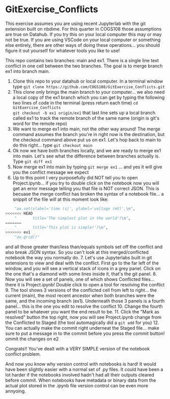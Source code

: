# GitExercise_Conflicts

This exercise assumes you are using recent Jupyterlab with the git extension built on nbdime.  For this quarter in COGS108 those assumptions are true on Datahub. If you try this on your local computer this may or may not be true. If you are using VSCode on your local computer or something else entirely, there are other ways of doing these operations... you should figure it out yourself for whatever tools you like to use!

This repo contains two branches: main and ex1. There is a single line text conflict in one cell between the two branches. The goal is to merge branch ex1 into branch main.


1. Clone this repo to your datahub or local computer. In a terminal window type `git clone https://github.com/COGS108/GitExercise_Conflicts.git`
2. This clone only brings the main branch to your computer... we also need a local copy of the ex1 branch which you can get by typing the following two lines of code in the terminal (press return each time)
`cd GitExercise_Conflicts`<br>
`git checkout -b ex1 origin/ex1`
that last line sets up a local branch called ex1 to track the remote branch of the same name (origin is git's word for the remote repo)
3. We want to merge ex1 into main, not the other way around! The merge command assumes the branch you're in right now is the destination, but the checkout command above put us on ex1.  Let's hop back to main to do this right... type `git checkout main`
4. Ok now we have both branches locally, and we are ready to merge ex1 into main. Let's see what the difference between branches actually is.  Type `git diff ex1`
5. Now merge ex1 into main by typing `git merge ex1` ... and yes it will give you the conflict message we expect
6. Up to this point I very purposefully did NOT tell you to open Project.ipynb... if you try to double click on the notebook now you will get an error message telling you that file is NOT correct JSON. This is becuase the merge conflict has broken the syntax of a notebook file... a snippit of the file will at this moment look like:
```python
    "ax.set(xlabel='time (s)', ylabel='voltage (mV)',\n",
<<<<<<< HEAD
    "       title='The simplest plot in the world')\n",
=======
    "       title='This plot is simple!')\n",
>>>>>>> ex1
    "ax.grid()"
```
and all those greater than/less than/equals symbols set off the conflict and also break JSON syntax.  So you can't look at this merged/conflicted notebook the way you normally do.
7. Let's use Jupyterlabs built in git extensions to view and deal with the conflict.  First go to the far left of the window, and you will see a vertical stack of icons in a grey panel.  Click on the one that's a diamond with some lines inside it, that's the git panel. 
8. Now you will see a set of panels, one of which shows Conflicted files... there it is Project.ipynb!  Double click to open a tool for resolving the conflict
9. The tool shows 3 versions of the conflicted cell from left to right... the current (main), the most recent ancestor when both branches were the same, and the incoming branch (ex1). Underneath those 3 panels is a fourth panel... this is the one you edit to resolve the conflict
10. Change the fourth panel to be whatever you want the end result to be. 
11. Click the "Mark as resolved" button the top right, now you will see Project.ipynb change from the Conflicted to Staged (the tool automagically did a `git add` for you)
12. You can actually make the commit right underneat the Staged file... make sure to put a message in to the commit before you press the commit button!
ommit the changes on e2
   

Congrats!! You've dealt with a VERY SIMPLE version of the notebook conflict problem. 

And now you know why version control with notebooks is hard!  It would have been slightly easier with a normal set of .py files.  It could have been a lot harder if the notebooks involved hadn't had all their outputs cleared before commit.  When notebooks have metadata or binary data from the actual plot stored in the .ipynb file version control can be even more annyoing. 
